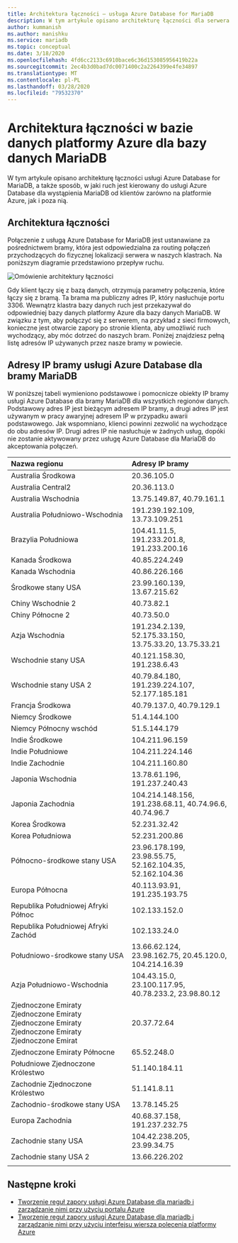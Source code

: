 ```yaml
---
title: Architektura łączności — usługa Azure Database for MariaDB
description: W tym artykule opisano architekturę łączności dla serwera usługi Azure Database dla mariadb.
author: kummanish
ms.author: manishku
ms.service: mariadb
ms.topic: conceptual
ms.date: 3/18/2020
ms.openlocfilehash: 4fd6cc2133c6910bace6c36d153085956419b22a
ms.sourcegitcommit: 2ec4b3d0bad7dc0071400c2a2264399e4fe34897
ms.translationtype: MT
ms.contentlocale: pl-PL
ms.lasthandoff: 03/28/2020
ms.locfileid: "79532370"
---
```

# <a name="connectivity-architecture-in-azure-database-for-mariadb"></a>Architektura łączności w bazie danych platformy Azure dla bazy danych MariaDB
W tym artykule opisano architekturę łączności usługi Azure Database for MariaDB, a także sposób, w jaki ruch jest kierowany do usługi Azure Database dla wystąpienia MariaDB od klientów zarówno na platformie Azure, jak i poza nią.

## <a name="connectivity-architecture"></a>Architektura łączności

Połączenie z usługą Azure Database for MariaDB jest ustanawiane za pośrednictwem bramy, która jest odpowiedzialna za routing połączeń przychodzących do fizycznej lokalizacji serwera w naszych klastrach. Na poniższym diagramie przedstawiono przepływ ruchu.

![Omówienie architektury łączności](./media/concepts-connectivity-architecture/connectivity-architecture-overview-proxy.png)

Gdy klient łączy się z bazą danych, otrzymują parametry połączenia, które łączy się z bramą. Ta brama ma publiczny adres IP, który nasłuchuje portu 3306. Wewnątrz klastra bazy danych ruch jest przekazywał do odpowiedniej bazy danych platformy Azure dla bazy danych MariaDB. W związku z tym, aby połączyć się z serwerem, na przykład z sieci firmowych, konieczne jest otwarcie zapory po stronie klienta, aby umożliwić ruch wychodzący, aby móc dotrzeć do naszych bram. Poniżej znajdziesz pełną listę adresów IP używanych przez nasze bramy w powiecie.

## <a name="azure-database-for-mariadb-gateway-ip-addresses"></a>Adresy IP bramy usługi Azure Database dla bramy MariaDB

W poniższej tabeli wymieniono podstawowe i pomocnicze obiekty IP bramy usługi Azure Database dla bramy MariaDB dla wszystkich regionów danych. Podstawowy adres IP jest bieżącym adresem IP bramy, a drugi adres IP jest używanym w pracy awaryjnej adresem IP w przypadku awarii podstawowego. Jak wspomniano, klienci powinni zezwolić na wychodzące do obu adresów IP. Drugi adres IP nie nasłuchuje w żadnych usług, dopóki nie zostanie aktywowany przez usługę Azure Database dla MariaDB do akceptowania połączeń.

| **Nazwa regionu** | **Adresy IP bramy** |
|:----------------|:-------------|
| Australia Środkowa| 20.36.105.0     |
| Australia Central2     | 20.36.113.0     |
| Australia Wschodnia | 13.75.149.87, 40.79.161.1     |
| Australia Południowo-Wschodnia |191.239.192.109, 13.73.109.251     |
| Brazylia Południowa | 104.41.11.5, 191.233.201.8, 191.233.200.16     |
| Kanada Środkowa |40.85.224.249     |
| Kanada Wschodnia | 40.86.226.166     |
| Środkowe stany USA | 23.99.160.139, 13.67.215.62     |
| Chiny Wschodnie 2 | 40.73.82.1     |
| Chiny Północne 2 | 40.73.50.0     |
| Azja Wschodnia | 191.234.2.139, 52.175.33.150, 13.75.33.20, 13.75.33.21     |
| Wschodnie stany USA | 40.121.158.30, 191.238.6.43     |
| Wschodnie stany USA 2 |40.79.84.180, 191.239.224.107, 52.177.185.181     |
| Francja Środkowa | 40.79.137.0, 40.79.129.1     |
| Niemcy Środkowe | 51.4.144.100     |
| Niemcy Północny wschód | 51.5.144.179     |
| Indie Środkowe | 104.211.96.159     |
| Indie Południowe | 104.211.224.146     |
| Indie Zachodnie | 104.211.160.80     |
| Japonia Wschodnia | 13.78.61.196, 191.237.240.43     |
| Japonia Zachodnia | 104.214.148.156, 191.238.68.11, 40.74.96.6, 40.74.96.7     |
| Korea Środkowa | 52.231.32.42     |
| Korea Południowa | 52.231.200.86     |
| Północno-środkowe stany USA | 23.96.178.199, 23.98.55.75, 52.162.104.35, 52.162.104.36     |
| Europa Północna | 40.113.93.91, 191.235.193.75     |
| Republika Południowej Afryki Północ  | 102.133.152.0     |
| Republika Południowej Afryki Zachód    | 102.133.24.0     |
| Południowo-środkowe stany USA |13.66.62.124, 23.98.162.75, 20.45.120.0, 104.214.16.39     |
| Azja Południowo-Wschodnia | 104.43.15.0, 23.100.117.95, 40.78.233.2, 23.98.80.12     |
| Zjednoczone Emiraty Zjednoczone Emiraty Zjednoczone Emiraty Zjednoczone Emiraty Zjednoczone Emirat | 20.37.72.64     |
| Zjednoczone Emiraty Północne | 65.52.248.0     |
| Południowe Zjednoczone Królestwo | 51.140.184.11     |
| Zachodnie Zjednoczone Królestwo | 51.141.8.11     |
| Zachodnio-środkowe stany USA | 13.78.145.25     |
| Europa Zachodnia | 40.68.37.158, 191.237.232.75     |
| Zachodnie stany USA | 104.42.238.205, 23.99.34.75     |
| Zachodnie stany USA 2 | 13.66.226.202     |
||||

## <a name="next-steps"></a>Następne kroki

* [Tworzenie reguł zapory usługi Azure Database dla mariadb i zarządzanie nimi przy użyciu portalu Azure](./howto-manage-firewall-portal.md)
* [Tworzenie reguł zapory usługi Azure Database dla mariadb i zarządzanie nimi przy użyciu interfejsu wiersza polecenia platformy Azure](./howto-manage-firewall-cli.md)
